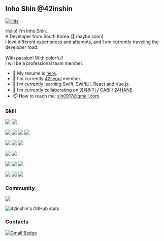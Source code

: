 ## Inho Shin @42inshin 

[![Hits](https://hits.seeyoufarm.com/api/count/incr/badge.svg?url=https%3A%2F%2Fgithub.com%2F42inshin&count_bg=%234C9CF7&title_bg=%237C7C7C&icon=&icon_color=%23E7E7E7&title=hits&edge_flat=false)](https://hits.seeyoufarm.com)

Hello! I'm Inho Shin.<br>
A Developer from South Korea.(👀 maybe soon)<br>
I love different experiences and attempts, and I am currently traveling the developer road.<br>
<br>
With passion! With colorful!<br>
I will be a professional team member.<br>

- 💼 My resume is [here](https://ninos.notion.site/ddd072fa3a5647a7ac54179af7153176).
- 📖 I'm currently [42seoul](https://42seoul.kr/seoul42/main/view) member.
- 🌱 I’m currently learning Swift, SwiftUI, React and Vue.js.
- 👯 I’m currently collaborating on [공유일기](https://exchange-diary.imweb.me/) / [CABI](https://github.com/innovationacademy-kr/Cabi) /  [24HANE](https://github.com/innovationacademy-kr/24hane-frontend).
- 📫 How to reach me: [sih0917@gmail.com](mailto:sih0917@gmail.com)

<!--
**42inshin/42inshin** is a ✨ _special_ ✨ repository because its `README.md` (this file) appears on your GitHub profile.

Here are some ideas to get you started:

- 🔭 I’m currently working on ...
- 🌱 I’m currently learning ...
- 👯 I’m looking to collaborate on ...
- 🤔 I’m looking for help with ...
- 💬 Ask me about ...
- 📫 How to reach me: ...
- 😄 Pronouns: ...
- ⚡ Fun fact: ...
<img src="https://img.shields.io/badge/Python-3776AB?style=for-the-badge&logo=Python&logoColor=white">
// Most Used Languages (TIL 때문에 html이 압도적으로 많게 나옴 ㅠㅠ)
[![Top Langs](https://github-readme-stats.vercel.app/api/top-langs/?username=42inshin)](https://github.com/anuraghazra/github-readme-stats)
-->


### Skill

<p align="left">
<img src="https://img.shields.io/badge/swift-FA7343?style=for-the-badge&logo=swift&logoColor=white">
<img src="https://img.shields.io/badge/swiftui-007AFF?style=for-the-badge&logo=swift&logoColor=white">
</p>
<p align="left">
<img src="https://img.shields.io/badge/vue-4FC08D?style=for-the-badge&logo=vuedotjs&logoColor=white">
<img src="https://img.shields.io/badge/react-61DAFB?style=for-the-badge&logo=React&logoColor=white">
<img src="https://img.shields.io/badge/TypeScript-3178C6?style=for-the-badge&logo=TypeScript&logoColor=white">
<img src="https://img.shields.io/badge/Vite-646CFF?style=for-the-badge&logo=Vite&logoColor=white">
</p>
<p align="left">
<img src="https://img.shields.io/badge/c-00599C?style=for-the-badge&logo=c&logoColor=white">
<img src="https://img.shields.io/badge/c++-00599C?style=for-the-badge&logo=cplusplus&logoColor=white">
<img src="https://img.shields.io/badge/Python-3776AB?style=for-the-badge&logo=Python&logoColor=white">
</p>
<p align="left">
<img src="https://img.shields.io/badge/docker-2496ED?style=for-the-badge&logo=docker&logoColor=white">
<img src="https://img.shields.io/badge/MariaDB-003545?style=for-the-badge&logo=MariaDB&logoColor=white">
</p>
<p align="left">
<img src="https://img.shields.io/badge/Figma-F24E1E?style=for-the-badge&logo=Figma&logoColor=white">
<img src="https://img.shields.io/badge/Photoshop-31A8FF?style=for-the-badge&logo=adobephotoshop&logoColor=white">
<img src="https://img.shields.io/badge/illustrator-FF9A00?style=for-the-badge&logo=adobeillustrator&logoColor=white">
</p>
<p align="left">
<img src="https://img.shields.io/badge/Slack-4A154B?style=for-the-badge&logo=Slack&logoColor=white">
<img src="https://img.shields.io/badge/Notion-000000?style=for-the-badge&logo=Notion&logoColor=white">
<img src="https://img.shields.io/badge/git-F05032?style=for-the-badge&logo=git&logoColor=white">
</p>


### Community

<img src="https://img.shields.io/badge/42Seoul-000000?style=for-the-badge&logo=42&logoColor=white">

![42inshin's GitHub stats](https://github-readme-stats.vercel.app/api?username=42inshin&show_icons=true&theme=transparent)


### Contacts

[![Gmail Badge](https://img.shields.io/badge/Gmail-d14836?style=flat-square&logo=Gmail&logoColor=white&link=mailto:sih0917@gmail.com)](mailto:sih0917@gmail.com)


